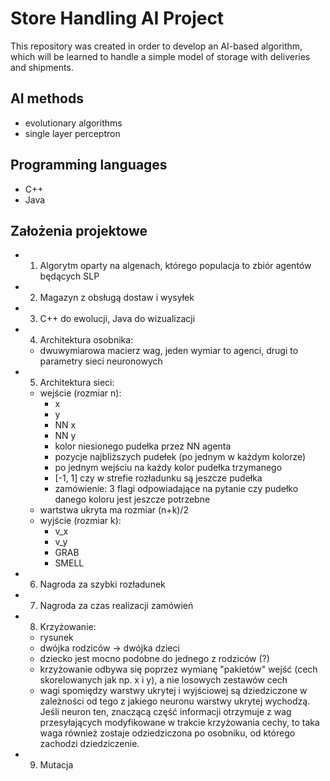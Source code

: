 # Store Handling AI Project
This repository was created in order to develop an AI-based algorithm, which will be learned to handle a simple model of storage with deliveries and shipments. 
## AI methods
+ evolutionary algorithms
+ single layer perceptron
## Programming languages
+ C++
+ Java
## Założenia projektowe
+ 1. Algorytm oparty na algenach, którego populacja to zbiór agentów będących SLP
+ 2. Magazyn z obsługą dostaw i wysyłek
+ 3. C++ do ewolucji, Java do wizualizacji
+ 4. Architektura osobnika:
  + dwuwymiarowa macierz wag, jeden wymiar to agenci, drugi to parametry sieci neuronowych
+ 5. Architektura sieci:
  + wejście (rozmiar n):
    + x
    + y
    + NN x
    + NN y
    + kolor niesionego pudełka przez NN agenta
    + pozycje najbliższych pudełek (po jednym w każdym kolorze)
    + po jednym wejściu na każdy kolor pudełka trzymanego
    + [-1, 1] czy w strefie rozładunku są jeszcze pudełka
    + zamówienie: 3 flagi odpowiadające na pytanie czy pudełko danego koloru jest jeszcze potrzebne
  + wartstwa ukryta ma rozmiar (n+k)/2	
  + wyjście (rozmiar k):
    + v_x
    + v_y
    + GRAB
    + SMELL
+ 6. Nagroda za szybki rozładunek
+ 7. Nagroda za czas realizacji zamówień
+ 8. Krzyżowanie:
  + rysunek
  + dwójka rodziców -> dwójka dzieci
  + dziecko jest mocno podobne do jednego z rodziców (?)
  + krzyżowanie odbywa się poprzez wymianę "pakietów" wejść (cech skorelowanych jak np. x i y), a nie losowych zestawów cech
  + wagi spomiędzy warstwy ukrytej i wyjściowej są dziedziczone w zależności od tego z jakiego neuronu warstwy ukrytej wychodzą. Jeśli neuron ten, znaczącą część informacji otrzymuje z wag przesyłających modyfikowane w trakcie krzyżowania cechy, to taka waga również zostaje odziedziczona po osobniku, od którego zachodzi dziedziczenie.
+ 9. Mutacja
